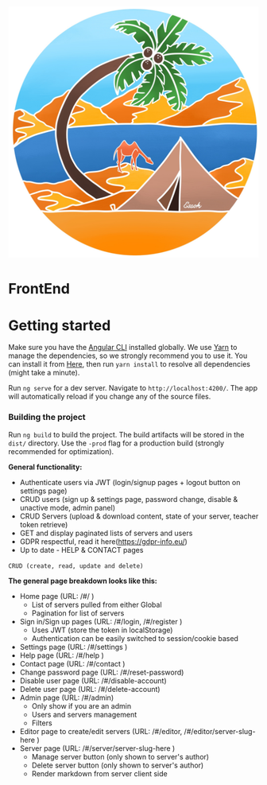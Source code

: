 # ![Essok FrontEnd](src/assets/essok-logo/logo_white.jpg)

# FrontEnd

# Getting started

Make sure you have the [Angular CLI](https://github.com/angular/angular-cli#installation) installed globally. We use [Yarn](https://yarnpkg.com) to manage the dependencies, so we strongly recommend you to use it. You can install it from [Here](https://yarnpkg.com/en/docs/install), then run `yarn install` to resolve all dependencies (might take a minute).

Run `ng serve` for a dev server. Navigate to `http://localhost:4200/`. The app will automatically reload if you change any of the source files.

### Building the project
Run `ng build` to build the project. The build artifacts will be stored in the `dist/` directory. Use the `-prod` flag for a production build (strongly recommended for optimization). 

**General functionality:**

- Authenticate users via JWT (login/signup pages + logout button on settings page)
- CRUD users (sign up & settings page, password change, disable & unactive mode, admin panel)
- CRUD Servers (upload & download content, state of your server, teacher token retrieve)
- GET and display paginated lists of servers and users
- GDPR respectful, read it here(https://gdpr-info.eu/)
- Up to date - HELP & CONTACT pages

`CRUD (create, read, update and delete)`

**The general page breakdown looks like this:**

- Home page (URL: /#/ )
    - List of servers pulled from either Global
    - Pagination for list of servers
- Sign in/Sign up pages (URL: /#/login, /#/register )
    - Uses JWT (store the token in localStorage)
    - Authentication can be easily switched to session/cookie based
- Settings page (URL: /#/settings )
- Help page (URL: /#/help )
- Contact page (URL: /#/contact )
- Change password page (URL: /#/reset-password)
- Disable user page (URL: /#/disable-account)
- Delete user page (URL: /#/delete-account)
- Admin page (URL: /#/admin)
    - Only show if you are an admin
    - Users and servers management
    - Filters 
- Editor page to create/edit servers (URL: /#/editor, /#/editor/server-slug-here )
- Server page (URL: /#/server/server-slug-here )
    - Manage server button (only shown to server's author)
    - Delete server button (only shown to server's author)
    - Render markdown from server client side